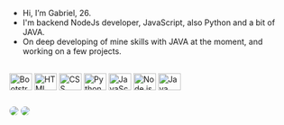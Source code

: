 - Hi, I’m Gabriel, 26.
- I'm backend NodeJs developer, JavaScript, also Python and a bit of JAVA.
- On deep developing of mine skills with JAVA at the moment, and working on a few projects. 

<div style="display: inline_block"><br>
  <img align="center" alt="Bootstrap" height="30" width="40" src="https://cdn.jsdelivr.net/gh/devicons/devicon/icons/bootstrap/bootstrap-original.svg">       <img align="center" alt="HTML" height="30" width="40" src="https://cdn.jsdelivr.net/gh/devicons/devicon/icons/css3/css3-original.svg">
  <img align="center" alt="CSS" height="30" width="40" src="https://cdn.jsdelivr.net/gh/devicons/devicon/icons/html5/html5-original.svg">
  <img align="center" alt="Python" height="30" width="40" src="https://cdn.jsdelivr.net/gh/devicons/devicon/icons/python/python-original.svg"> 
  <img align="center" alt="JavaScript" height="30" width="40" src="https://cdn.jsdelivr.net/gh/devicons/devicon/icons/javascript/javascript-original.svg"> 
  <img align="center" alt="Node.js" height="30" width="40" src="https://cdn.jsdelivr.net/gh/devicons/devicon/icons/nodejs/nodejs-original.svg" />  
  <img align="center" alt="Java" height="30" width="40" src="https://cdn.jsdelivr.net/gh/devicons/devicon/icons/java/java-original.svg" />
</div>

 ##
 
<div> 
  <a href = "mailto:gabrielpereira.gps@gmail.com"><img style="border-radius:50px;" src="https://img.shields.io/badge/-Gmail-4A4A55?style=for-the-badge&logo=gmail&logoColor=white target="_blank"></a>
  <a href="https://www.linkedin.com/in/thegabrielpereira" target="_blank"><img style="border-radius:50px;" src="https://img.shields.io/badge/-LinkedIn-%230077B5?style=for-the-badge&logo=linkedin&logoColor=white" target="_blank"></a> 
</div>
